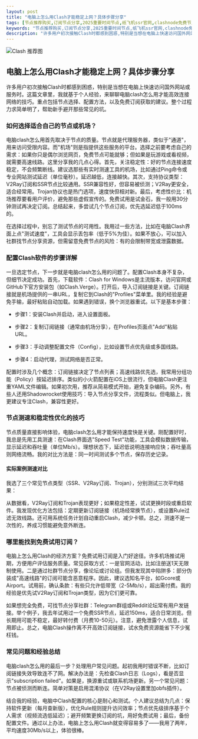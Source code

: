 ```yaml
---
layout: post
title: "电脑上怎么用Clash才能稳定上网？具体步骤分享"
tags: [节点推荐购买,订阅节点分享,2025重要时间节点,纸飞机ssr官网,clashnode免费节点获取,clash配置文件yaml错误,clashx使用教程]
keywords: "节点推荐购买,订阅节点分享,2025重要时间节点,纸飞机ssr官网,clashnode免费节点获取,clash配置文件yaml错误,clashx使用教程"
description: "许多用户初次接触Clash时都感到困惑,特别是当想在电脑上快速访问国外网站或服务时。这篇文章里,我就基于个人经验,来聊聊电脑clash怎么用才能高效连接网络的技巧。重点包括节点选择、配置方法,以及免费订阅获取的建议。整个过程力求简单明了,帮助新手避开那些常见的坑。"
---
```


![Clash 推荐图](https://clashjd.github.io/assets/img/clash订阅节点购买.png)

## 电脑上怎么用Clash才能稳定上网？具体步骤分享

许多用户初次接触Clash时都感到困惑，特别是当想在电脑上快速访问国外网站或服务时。这篇文章里，我就基于个人经验，来聊聊电脑clash怎么用才能高效连接网络的技巧。重点包括节点选择、配置方法，以及免费订阅获取的建议。整个过程力求简单明了，帮助新手避开那些常见的坑。

### 如何选择适合自己的节点或机场？

电脑clash怎么用首先取决于节点的质量。节点就是代理服务器，类似于"通道"，用来访问受限内容。而"机场"则是指提供这些服务的平台。选择之前要考虑自己的需求：如果你只是偶尔浏览网页，免费节点可能就够；但如果是玩游戏或看视频，就需要高速线路。这里分享我的几点心得。首先，关注稳定性：好的节点连接速度稳定，不会频繁断线。建议选那些有实时测速工具的机场，比如通过Ping命令或专业网站测试延迟（单位毫秒）。延迟越低，连接越快。其次，支持协议类型：V2Ray订阅和SSR节点比较通用。SSR兼容性好，但容易被侦测；V2Ray更安全，适合经常用。Trojan协议也是热门选项，速度快但相对新。最后，考虑性价比：机场推荐要看用户评价，避免那些虚假宣传的。免费试用是试金石，我一般用30分钟测试再决定订阅。总结起来，多尝试几个节点订阅，优先选延迟低于100ms的。

在选择过程中，别忘了测试节点的可用性。我用过一些方法，比如在电脑Clash界面上点"测试速度"，工具会显示丢包率（低于5%为佳）。如果不放心，可以加入社群找节点分享资源，但需留意免费节点的风险：有的会限制带宽或泄露数据。

### 配置Clash软件的步骤详解

一旦选定节点，下一步就是电脑clash怎么用的问题了。配置Clash本身不复杂，但细节决定成功。首先，下载软件：Clash for Windows是主流版本，访问官网或GitHub下官方安装包（如Clash.Verge）。打开后，导入订阅链接是关键。订阅链接就是机场提供的一串URL，复制它到Clash的"Profiles"菜单里。我的经验是避免手输，最好粘贴自动加载。如果遇到错误，换个浏览器重试。以下是基本步骤：

- 步骤1：安装Clash并启动，进入设置面板。

- 步骤2：复制订阅链接（通常由机场分享），在Profiles页面点"Add"粘贴URL。

- 步骤3：手动调整配置文件（Config），比如设置节点优先级或多国线路。

- 步骤4：启动代理，测试网络是否正常。

配置时涉及几个概念：订阅链接决定了节点列表；高速线路优先选，我常用分组功能（Policy）按延迟排序。类似的小火箭配置在iOS上很流行，但电脑Clash更注重YAML文件编辑。如果初次用，推荐从简易模式开始，避免复杂编码。另外，有些人还用Shadowrocket使用技巧：导入节点分享文件，流程类似。但电脑上，我更建议专注Clash，兼容性更好。

### 节点测速和稳定性优化的技巧

节点质量直接影响体验，电脑clash怎么用才能保持速度快是关键。刚配置好时，我总是先用工具测速：在Clash界面选"Speed Test"功能，工具会模拟数据传输，显示延迟和吞吐量（单位Mb/s）。理想状态下，延迟低说明连接响应快；吞吐量高则网络流畅。我的对比方法是：同一时间测试多个节点，保存历史记录。

#### 实际案例测速对比

我选了三个常见节点类型（SSR、V2Ray订阅、Trojan），分别测试三次平均结果：

从数据看，V2Ray订阅和Trojan表现更好；如果稳定性差，试试更换时段或重启软件。我发现优化方法包括：定期更新订阅链接（机场经常换节点），或设置Rule过滤无效线路。还可用系统任务计划自动重启Clash，减少卡顿。总之，测速不是一次性的，养成习惯能避免意外断连。

### 哪里能找到免费试用订阅？

电脑上怎么用Clash的经济方案？免费试用订阅是入门好途径。许多机场推试用期，方便用户评估服务质量。常见获取方式：一是官网活动，比如注册送1天无限制使用。二是通过社群节点分享，像论坛或讨论组。但我发现其中陷阱多：部分伪装成"高速线路"的订阅可能含恶意程序。因此，建议选知名平台，如Gcore或Airport。试用前，确认条款：有些只允许低带宽（2-5Mb/s），超出需付费。我的经验是优先试V2Ray订阅和Trojan类型，因为它们更可靠。

如果想完全免费，可找节点分享社群：Telegram群组或Reddit论坛常有用户发链接。举个例子，我去年试用过一个免费SSR节点，延迟150ms，适合日常浏览。但长期用可能不稳定，最好转付费（月费10-50元）。注意，避免泄露个人信息，试用即止。总之，电脑Clash操作离不开高效订阅链接，试水免费资源能省下不少冤枉钱。

### 常见问题和经验总结

电脑clash怎么用的最后一步？处理用户常见问题。起初我用时错误不断，比如订阅链接失效导致连不了网。解决办法是：先检查Clash日志（Logs），看是否显示"subscription failed"。如果是，换源重试或联系机场更新。另一个常见问题：节点被侦测而断连。简单对策是启用混淆协议（在V2Ray设置里加obfs插件）。

结合我的经验，电脑中Clash配置的核心是耐心和测试。个人建议总结为几点：保持软件更新（每月查新版），优化Rule规则提升访问效率；节点优先级排序基于个人需求（视频流选低延迟）；避开频繁更换订阅的坑，用好免费试用；最后，备份配置文件。通过以上办法，电脑上怎么用Clash就变得容易多了——我用了两年，平均速度30Mb/s以上，体验很棒。